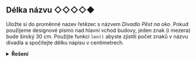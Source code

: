 ## Délka názvu ◇◇◇◇◆

Uložte si do proměnné nazev řetězec s názvem *Divadlo Pěst na oko*. Pokud použijeme designové písmo nad hlavní vchod
budovy, jeden znak (i mezera) bude široký 30 cm. Použijte funkci `len()` abyste zjistili počet znaků v názvu divadla a
spočítejte délku nápisu v centimetrech.

<details>
<summary><b>Řešení</b></summary>


```python
nazev = "Divadlo Pěst na oko"
delka = len(nazev) * 30
```

</details>
